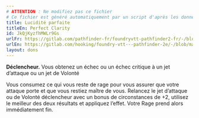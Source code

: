 ```yaml
---
# ATTENTION : Ne modifiez pas ce fichier
# Ce fichier est généré automatiquement par un script d'après les données du module Foundry VTT officiel et de sa traduction
title: Lucidité parfaite
titleEn: Perfect Clarity
id: JkQjKyzfhMWLr9Gs
urlFr: https://gitlab.com/pathfinder-fr/foundryvtt-pathfinder2-fr/-/blob/master/data/feats/JkQjKyzfhMWLr9Gs.htm
urlEn: https://gitlab.com/hooking/foundry-vtt---pathfinder-2e/-/blob/master/packs/data/feats.db/perfect-clarity.json
layout: dons
---
```

**Déclencheur.** Vous obtenez un échec ou un échec critique à un jet d’attaque ou un jet de Volonté

Vous consumez ce qui vous reste de rage pour vous assurer que votre attaque porte et que vous restiez maître de vous. Relancez le jet d’attaque ou de Volonté déclencheur avec un bonus de circonstances de +2, utilisez le meilleur des deux résultats et appliquez l’effet. Votre Rage prend alors immédiatement fin.

